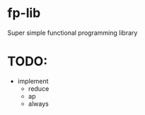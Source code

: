 # fp-lib
Super simple functional programming library

# TODO:
  - implement
    - reduce
    - ap
    - always
    